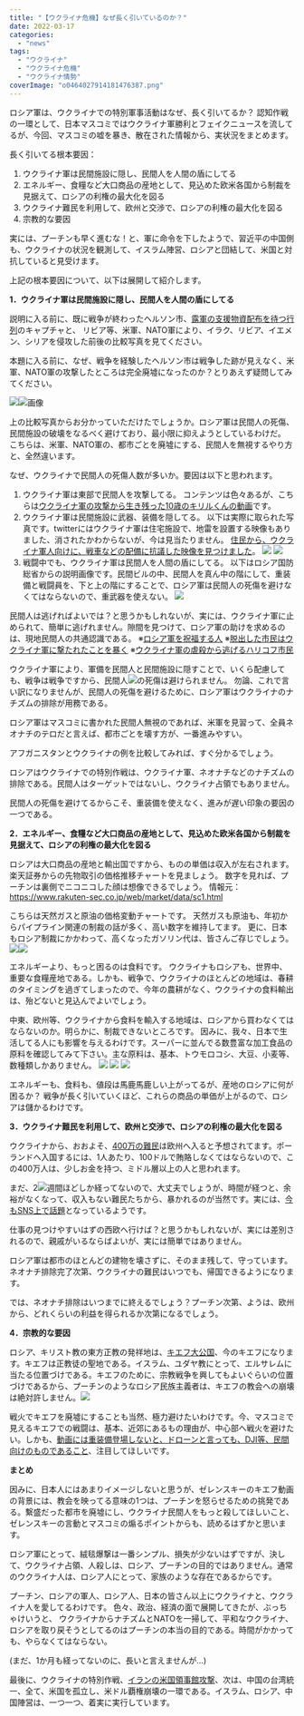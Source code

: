 ```yaml
---
title: "【ウクライナ危機】なぜ長く引いているのか？"
date: 2022-03-17
categories: 
  - "news"
tags: 
  - "ウクライナ"
  - "ウクライナ危機"
  - "ウクライナ情勢"
coverImage: "o0464027914181476387.png"
---
```


ロシア軍は、ウクライナでの特別軍事活動はなぜ、長く引いてるか？ 認知作戦の一環として、日本マスコミではウクライナ軍勝利とフェイクニュースを流してるが、今回、マスコミの嘘を暴き、散在された情報から、実状況をまとめます。

長く引いてる根本要因：

1. ウクライナ軍は民間施設に隠し、民間人を人間の盾にしてる
2. エネルギー、食糧など大口商品の産地として、見込めた欧米各国から制裁を見据えて、ロシアの利権の最大化を図る
3. ウクライナ難民を利用して、欧州と交渉で、ロシアの利権の最大化を図る
4. 宗教的な要因

実には、プーチンも早く進むな！と、軍に命令を下したようで、習近平の中国側も、ウクライナの状況を観測して、イスラム陣営、ロシアと団結して、米国と対抗していると見受けます。

上記の根本要因について、以下は展開して紹介します。

**1．ウクライナ軍は民間施設に隠し、民間人を人間の盾にしてる**

説明に入る前に、既に戦争が終わったヘルソン市、[露軍の支援物資配布を待つ行列](https://twitter.com/sofimari21/status/1503202495182430209)のキャプチャと、 リビア等、米軍、NATO軍により、イラク、リビア、イエメン、シリアを侵攻した前後の比較写真を見てください。

本題に入る前に、なぜ、戦争を経験したヘルソン市は戦争した跡が見えなく、米軍、NATO軍の攻撃したところは完全廃墟になったのか？とりあえず疑問してみてください。

![](images/202203171-232x300.png)![画像](images/FNNm8UbacAQR1CL)

上の比較写真からお分かっていただけたでしょうか。ロシア軍は民間人の死傷、民間施設の破壊をなるべく避けており、最小限に抑えようとしているわけだ。 こちらは、米軍、NATO軍の、都市ごとを廃墟にする、民間人を無視するやり方と、全然違います。

なぜ、ウクライナで民間人の死傷人数が多いか。要因は以下と思われます。

1. ウクライナ軍は東部で民間人を攻撃してる。 コンテンツは色々あるが、こちらは[ウクライナ軍の攻撃から生き残った10歳のキリルくんの動画](https://twitter.com/RusEmbassyJ/status/1503877750767366146?s=20&t=PGt75n7D9VWFj0Z7Z3L5ww)です。
2. ウクライナ軍は民間施設に武器、装備を隠してる。 以下は実際に取られた写真です。twitterにはウクライナ軍は住宅施設で、地雷を設置する映像もありました、消されたかわからないが、今は見当たりません。 [住民から、ウクライナ軍人向けに、戦車などの配備に抗議した映像を見つけました](https://twitter.com/loveapple/status/1498602850037174273?s=20&t=6zOP7rRwSjvMuQLLKuxLoA)。 ![](images/FNxjenZVUAQ0jFh-300x300.png) ![](images/FNxjdG8VIAMNY20-300x300.png)
3. 戦闘中でも、ウクライナ軍は民間人を人間の盾にしてる。 以下はロシア国防総省からの説明画像です。民間ビルの中、民間人を真ん中の階にして、重装備と戦闘員を、下と上の階にすることで、ロシア軍は民間人の死傷を避けなくてはならないので、重武器を使えない。 ![](images/202203152.png)

民間人は逃げればよいでは？と思うかもしれないが、実には、ウクライナ軍に止められて、簡単に逃げれません。隙間を見つけて、ロシア軍の助けを求めるのは、現地民間人の共通認識である。 ※[ロシア軍を祝福する人](https://twitter.com/sofimari21/status/1503744101069787143?s=20&t=VTfZziiGte6sbto1b_r-Tw) ※[脱出した市民はウクライナ軍に撃たれたことを暴く](https://twitter.com/mietobeangel926/status/1503267669520584704?s=20&t=VTfZziiGte6sbto1b_r-Tw) ※[ウクライナ軍の虐殺から逃げるハリコフ市民](https://twitter.com/sofimari21/status/1503180841039540227?s=20&t=VTfZziiGte6sbto1b_r-Tw)

ウクライナ軍により、軍備を民間人と民間施設に隠すことで、いくら配慮しても、戦争は戦争ですから、民間人![](images/FNNm_MlaUAAXydK-262x300.jpg)の死傷は避けられません。 勿論、これで言い訳になりませんが、民間人の死傷を避けるために、ロシア軍はウクライナのナチズムの排除が用務である。

ロシア軍はマスコミに書かれた民間人無視のであれば、米軍を見習って、全員ネオナチのテロだと言えば、都市ごとを壊す方が、一番進みやすい。

アフガニスタンとウクライナの例を比較してみれば、すぐ分かるでしょう。

ロシアはウクライナでの特別作戦は、ウクライナ軍、ネオナチなどのナチズムの排除である。民間人はターゲットではないし、ウクライナ占領でもありません。

民間人の死傷を避けてるからこそ、重装備を使えなく、進みが遅い印象の要因の一つである。

**2．エネルギー、食糧など大口商品の産地として、見込めた欧米各国から制裁を見据えて、ロシアの利権の最大化を図る**

ロシアは大口商品の産地と輸出国ですから、ものの単価は収入が左右されます。 楽天証券からの先物取引の価格推移チャートを見ましょう。 数字を見れば、プーチンは裏側でニコニコした顔は想像できるでしょう。 情報元：https://www.rakuten-sec.co.jp/web/market/data/sc1.html

こちらは天然ガスと原油の価格変動チャートです。 天然ガスも原油も、年初からパイプライン関連の制裁の話が多く、高い数字を維持してます。 更に、日本もロシア制裁にかかわって、高くなったガソリン代は、皆さんご存じでしょう。 ![](images/202203173-300x232.png)![](images/202203172-300x227.png)

エネルギーより、もっと困るのは食料です。 ウクライナもロシアも、世界中、重要な食糧産地である。しかも、戦争で、ウクライナのほとんどの地域は、春耕のタイミングを過ぎてしまったので、今年の農耕がなく、ウクライナの食料輸出は、殆どないと見込んでよいでしょう。

中東、欧州等、ウクライナから食料を輸入する地域は、ロシアから買わなくてはならないのか。明らかに、制裁できないところです。 因みに、我々、日本で生活してる人にも影響を与えるわけです。スーパーに並んでる数豊富な加工食品の原料を確認してみて下さい。主な原料は、基本、トウモロコシ、大豆、小麦等、数種類しかありません。 ![](images/202203176-300x228.png) ![](images/202203175-300x229.png) ![](images/202203174-300x233.png)

エネルギーも、食料も、値段は馬鹿馬鹿しい上がってるが、産地のロシアに何が困るか？ 戦争が長く引いていくほど、これらの商品の単価が上がるので、ロシアは儲かるわけです。

**3．ウクライナ難民を利用して、欧州と交渉で、ロシアの利権の最大化を図る**

ウクライナから、おおよそ、[400万の難民](https://www.yomiuri.co.jp/world/20220307-OYT1T50016/)は欧州へ入ると予想されてます。ポーランドへ入国するには、1人あたり、100ドルで賄賂しなくてはならないので、この400万人は、少しお金を持つ、ミドル層以上の人と思われます。

まだ、2![](images/202203177-300x297.png)週間ほどしか経ってないので、大丈夫でしょうが、時間が経つと、余裕がなくなって、収入もない難民たちから、暴かれるのが当然です。実には、[今もSNS上で話題](https://twitter.com/sofimari21/status/1504241168665612289)となっているようです。

仕事の見つけやすいはずの西欧へ行けば？と思うかもしれないが、実には差別されるので、親戚がいるならばよいが、実には簡単ではありません。

ロシア軍は都市のほとんどの建物を壊さずに、そのまま残して、守っています。ネオナチ排除完了次第、ウクライナの難民はいつでも、帰国できるようになります。

では、ネオナチ排除はいつまでに終えるでしょう？プーチン次第、ようは、欧州から、どれくらいの利益を得られるか次第になるでしょう。

**4．宗教的な要因**

ロシア、キリスト教の東方正教の発祥地は、[キエフ大公国](https://ja.wikipedia.org/wiki/%E3%82%AD%E3%82%A8%E3%83%95%E5%A4%A7%E5%85%AC%E5%9B%BD)、今のキエフになります。キエフは正教徒の聖地である。イスラム、ユダヤ教にとって、エルサレムに当たる位置づけである。キエフのために、宗教戦争を興してもよいぐらいの位置づけであるから、プーチンのようなロシア民族主義者は、キエフの教会への崩壊は絶対許しません。![](images/AS20220227000510_comm-300x167.jpg)

戦火でキエフを廃墟にすることも当然、極力避けたいわけです。今、マスコミで見えるキエフでの戦闘は、基本、近郊にあるもの理由が、中心部へ戦火を避けたい。しかも、[動画には重装備登場しないと、ドローンと言っても、DJI等、民間向けのものであること](https://news.yahoo.co.jp/articles/547d99e7e6d4e78d97da10bafb0594f633eeb878)、注目してほしいです。

**まとめ**

因みに、日本人にはあまりイメージしないと思うが、ゼレンスキーのキエフ動画の背景には、教会を映ってる意味の1つは、プーチンを怒らせるための挑発である。繫盛だった都市を廃墟にし、ウクライナ民間人をもっと殺してほしいこと、ゼレンスキーの言動とマスコミの煽るポイントからも、読めるはずかと思います。

ロシア軍にとって、絨毯爆撃は一番シンプル、損失が少ないはずですが、決して、ウクライナ占領、人殺しは、ロシア、プーチンの目的ではありません。通常のウクライナ人は、ロシア人にとって、家族のような存在であるからです。

プーチン、ロシアの軍人、ロシア人、日本の皆さん以上にウクライナと、ウクライナ人を愛してるわけです。 色々、政治、経済の面で展開してきたが、ぶっちゃけいうと、 ウクライナからナチズムとNATOを一掃して、平和なウクライナ、ロシアを取り戻そうとしてるのはプーチンの本当の目的である。時間がかかっても、やらなくてはならない。

(まだ、1か月も経ってないのに、長いと言えませんが…)

最後に、ウクライナの特別作戦、[イランの米国領事館攻撃](https://www.donga.com/jp/article/all/20220315/3251332/1)、次は、中国の台湾統一、全て、米国を孤立し、米ドル覇権崩壊の一環である。イスラム、ロシア、中国陣営は、一つ一つ、着実に実行しています。
